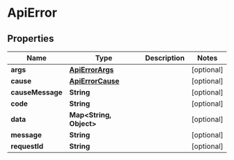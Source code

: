 

# ApiError


## Properties

| Name | Type | Description | Notes |
|------------ | ------------- | ------------- | -------------|
|**args** | [**ApiErrorArgs**](ApiErrorArgs.md) |  |  [optional] |
|**cause** | [**ApiErrorCause**](ApiErrorCause.md) |  |  [optional] |
|**causeMessage** | **String** |  |  [optional] |
|**code** | **String** |  |  [optional] |
|**data** | **Map&lt;String, Object&gt;** |  |  [optional] |
|**message** | **String** |  |  [optional] |
|**requestId** | **String** |  |  [optional] |



